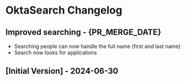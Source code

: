 # OktaSearch Changelog

## Improved searching - {PR_MERGE_DATE}

- Searching people can now handle the full name (first and last name)
- Search now looks for applications

## [Initial Version] - 2024-06-30
